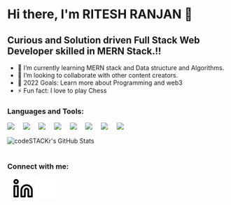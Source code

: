 # Hi there, I'm RITESH RANJAN 👋 

## Curious and Solution driven Full Stack Web Developer skilled in MERN Stack.!!

- 🌱 I’m currently learning MERN stack and Data structure and Algorithms.
- 👯 I’m looking to collaborate with other content creators.
- 🥅 2022 Goals: Learn more about Programming and web3
- ⚡ Fun fact: I love to play Chess



### Languages and Tools:
<p>
    <img  width="40px" src="https://cdn.jsdelivr.net/gh/devicons/devicon/icons/react/react-original.svg"/>&nbsp;&nbsp;&nbsp;&nbsp;
    <img width="40px" src="https://cdn.jsdelivr.net/gh/devicons/devicon/icons/redux/redux-original.svg"/>&nbsp;&nbsp;&nbsp;&nbsp;
    <img width="40px" src="https://cdn.jsdelivr.net/gh/devicons/devicon/icons/nodejs/nodejs-original.svg"  />&nbsp;&nbsp;&nbsp;&nbsp;
    <img  width="40px" src="https://cdn.jsdelivr.net/gh/devicons/devicon/icons/express/express-original-wordmark.svg"  />&nbsp;&nbsp;&nbsp;&nbsp;
    <img  width="40px" src="https://cdn.jsdelivr.net/gh/devicons/devicon/icons/mongodb/mongodb-original.svg" />&nbsp;&nbsp;&nbsp;&nbsp;
    <img width="40px" src="https://cdn.jsdelivr.net/gh/devicons/devicon/icons/html5/html5-original.svg"/>&nbsp;&nbsp;&nbsp;&nbsp;
    <img  width="40px" src="https://cdn.jsdelivr.net/gh/devicons/devicon/icons/css3/css3-original.svg"/>&nbsp;&nbsp;&nbsp;&nbsp;
    <img  width="40px" src="https://cdn.jsdelivr.net/gh/devicons/devicon/icons/git/git-original.svg"/>&nbsp;&nbsp;&nbsp;&nbsp;
</p>




<p>

  <img align="left" alt="codeSTACKr's GitHub Stats" src="https://github-readme-stats.vercel.app/api?username=RANJAN-ritesh&show_icons=true&hide_border=false&title_color=ff652f&icon_color=FFE400&bg_color=09131B&text_color=ffffff&border_color=0c1a25" />
</p>

<br></br>

### Connect with me:
<p>

&nbsp;&nbsp;
[![website](./img/linkedin-light.svg)](https://www.linkedin.com/in/ritesh-ranjan-71a410218/#gh-light-mode-only)
[![website](./img/linkedin-dark.svg)](https://www.linkedin.com/in/ritesh-ranjan-71a410218/#gh-dark-mode-only)
&nbsp;&nbsp;
    </p>



